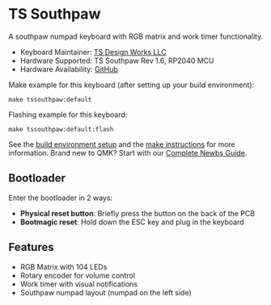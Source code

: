 # TS Southpaw

A southpaw numpad keyboard with RGB matrix and work timer functionality.

* Keyboard Maintainer: [TS Design Works LLC](https://github.com/tsdesignworks)
* Hardware Supported: TS Southpaw Rev 1.6, RP2040 MCU
* Hardware Availability: [GitHub](https://github.com/tsdesignworks/tssouthpaw)

Make example for this keyboard (after setting up your build environment):

    make tssouthpaw:default

Flashing example for this keyboard:

    make tssouthpaw:default:flash

See the [build environment setup](https://docs.qmk.fm/#/getting_started_build_tools) and the [make instructions](https://docs.qmk.fm/#/getting_started_make_guide) for more information. Brand new to QMK? Start with our [Complete Newbs Guide](https://docs.qmk.fm/#/newbs).

## Bootloader

Enter the bootloader in 2 ways:

* **Physical reset button**: Briefly press the button on the back of the PCB
* **Bootmagic reset**: Hold down the ESC key and plug in the keyboard

## Features

* RGB Matrix with 104 LEDs
* Rotary encoder for volume control
* Work timer with visual notifications
* Southpaw numpad layout (numpad on the left side)
